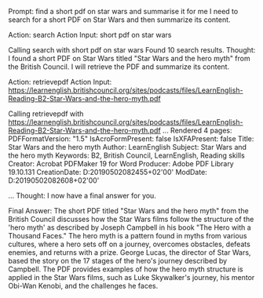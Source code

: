 Prompt: find a short pdf on star wars and summarise it for me
I need to search for a short PDF on Star Wars and then summarize its content.

Action: search
Action Input: short pdf on star wars


Calling search with short pdf on star wars
Found 10 search results.
Thought:
I found a short PDF on Star Wars titled "Star Wars and the hero myth" from the British Council. I will retrieve the PDF and summarize its content.

Action: retrievepdf
Action Input: https://learnenglish.britishcouncil.org/sites/podcasts/files/LearnEnglish-Reading-B2-Star-Wars-and-the-hero-myth.pdf


Calling retrievepdf with https://learnenglish.britishcouncil.org/sites/podcasts/files/LearnEnglish-Reading-B2-Star-Wars-and-the-hero-myth.pdf
...
Rendered 4 pages:
PDFFormatVersion: "1.5"
IsAcroFormPresent: false
IsXFAPresent: false
Title: Star Wars and the hero myth
Author: LearnEnglish
Subject: Star Wars and the hero myth
Keywords: B2, British Council, LearnEnglish, Reading skills
Creator: Acrobat PDFMaker 19 for Word
Producer: Adobe PDF Library 19.10.131
CreationDate: D:20190502082455+02'00'
ModDate: D:20190502082608+02'00'

...
Thought: I now have a final answer for you.

Final Answer: The short PDF titled "Star Wars and the hero myth" from the British Council discusses how the Star Wars films follow the structure of the 'hero myth' as described by Joseph Campbell in his book "The Hero with a Thousand Faces." The hero myth is a pattern found in myths from various cultures, where a hero sets off on a journey, overcomes obstacles, defeats enemies, and returns with a prize. George Lucas, the director of Star Wars, based the story on the 17 stages of the hero's journey described by Campbell. The PDF provides examples of how the hero myth structure is applied in the Star Wars films, such as Luke Skywalker's journey, his mentor Obi-Wan Kenobi, and the challenges he faces.
